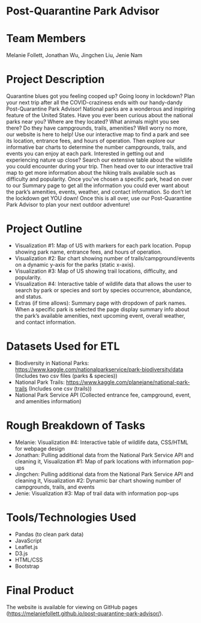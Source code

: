 # Post-Quarantine Park Advisor
# Team Members
Melanie Follett, Jonathan Wu, Jingchen Liu, Jenie Nam

# Project Description
Quarantine blues got you feeling cooped up? Going loony in lockdown? Plan your next trip after all the COVID-craziness ends with our handy-dandy Post-Quarantine Park Advisor! National parks are a wonderous and inspiring feature of the United States. Have you ever been curious about the national parks near you? Where are they located? What animals might you see there? Do they have campgrounds, trails, amenities? Well worry no more, our website is here to help! Use our interactive map to find a park and see its location, entrance fees, and hours of operation. Then explore our informative bar charts to determine the number campgrounds, trails, and events you can enjoy at each park. Interested in getting out and experiencing nature up close? Search our extensive table about the wildlife you could encounter during your trip. Then head over to our interactive trail map to get more information about the hiking trails available such as difficulty and popularity. Once you’ve chosen a specific park, head on over to our Summary page to get all the information you could ever want about the park’s amenities, events, weather, and contact information. So don’t let the lockdown get YOU down! Once this is all over, use our Post-Quarantine Park Advisor to plan your next outdoor adventure!

# Project Outline
- Visualization #1: Map of US with markers for each park location. Popup showing park name, entrance fees, and hours of operation.
- Visualization #2: Bar chart showing number of trails/campground/events on a dynamic y-axis for the parks (static x-axis).
- Visualization #3: Map of US showing trail locations, difficulty, and popularity.
- Visualization #4: Interactive table of wildlife data that allows the user to search by park or species and sort by species occurrence, abundance, and status.
- Extras (if time allows): Summary page with dropdown of park names. When a specific park is selected the page display summary info about the park’s available amenities, next upcoming event, overall weather, and contact information.

# Datasets Used for ETL
- Biodiversity in National Parks: https://www.kaggle.com/nationalparkservice/park-biodiversity/data (Includes two csv files (parks & species))
- National Park Trails: https://www.kaggle.com/planejane/national-park-trails (Includes one csv (trails))
- National Park Service API (Collected entrance fee, campground, event, and amenities information)

# Rough Breakdown of Tasks
- Melanie: Visualization #4: Interactive table of wildlife data, CSS/HTML for webpage design
- Jonathan: Pulling additional data from the National Park Service API and cleaning it, Visualization #1: Map of park locations with information pop-ups
- Jingchen: Pulling additional data from the National Park Service API and cleaning it, Visualization #2: Dynamic bar chart showing number of campgrounds, trails, and events
- Jenie: Visualization #3: Map of trail data with information pop-ups

# Tools/Technologies Used
- Pandas (to clean park data)
- JavaScript
- Leaflet.js
- D3.js
- HTML/CSS
- Bootstrap 

# Final Product
The website is available for viewing on GitHub pages (https://melaniefollett.github.io/post-quarantine-park-advisor/).
